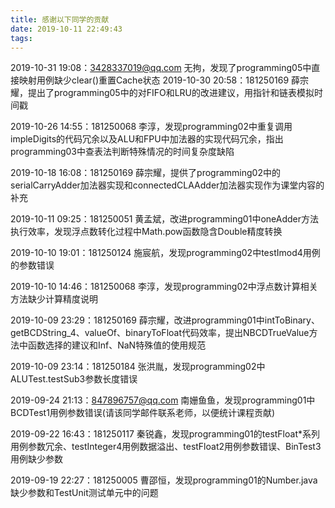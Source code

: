 ```yaml
---
title: 感谢以下同学的贡献
date: 2019-10-11 22:49:43
tags:
---
```


2019-10-31 19:08：3428337019@qq.com 无拘，发现了programming05中直接映射用例缺少clear()重置Cache状态
2019-10-30 20:58：181250169 薛宗耀，提出了programming05中的对FIFO和LRU的改进建议，用指针和链表模拟时间戳

2019-10-26 14:55：181250068 李淳，发现programming02中重复调用impleDigits的代码冗余以及ALU和FPU中加法器的实现代码冗余，指出programming03中查表法判断特殊情况的时间复杂度缺陷

2019-10-18 16:08：181250169 薛宗耀，提供了programming02中的serialCarryAdder加法器实现和connectedCLAAdder加法器实现作为课堂内容的补充

2019-10-11 09:25：181250051 黄孟斌，改进programming01中oneAdder方法执行效率，发现浮点数转化过程中Math.pow函数隐含Double精度转换

2019-10-10 19:01：181250124 施宸航，发现programming02中testImod4用例的参数错误

2019-10-10 14:46：181250068 李淳，发现programming02中浮点数计算相关方法缺少计算精度说明

2019-10-09 23:29：181250169 薛宗耀，改进programming01中intToBinary、getBCDString_4、valueOf、binaryToFloat代码效率，提出NBCDTrueValue方法中函数选择的建议和Inf、NaN特殊值的使用规范

2019-10-09 23:14：181250184 张洪胤，发现programming02中ALUTest.testSub3参数长度错误

2019-09-24 21:13：847896757@qq.com 南姗鱼鱼，发现programming01中BCDTest1用例参数错误(请该同学邮件联系老师，以便统计课程贡献)

2019-09-22 16:43：181250117 秦锐鑫，发现programming01的testFloat*系列用例参数冗余、testInteger4用例数据溢出、testFloat2用例参数错误、BinTest3用例缺少参数

2019-09-19 22:27：181250005 曹邵恒，发现programming01的Number.java缺少参数和TestUnit测试单元中的问题
